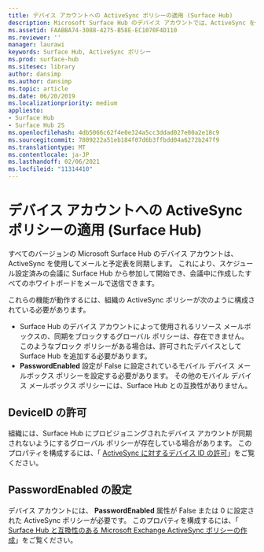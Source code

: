 ```yaml
---
title: デバイス アカウントへの ActiveSync ポリシーの適用 (Surface Hub)
description: Microsoft Surface Hub のデバイス アカウントでは、ActiveSync を使用してメールとカレンダーが同期されます。 これにより、スケジュール設定済みの会議に Surface Hub から参加して開始でき、会議中に作成したすべてのホワイトボードをメールで送信できます。
ms.assetid: FAABBA74-3088-4275-B58E-EC1070F4D110
ms.reviewer: ''
manager: laurawi
keywords: Surface Hub, ActiveSync ポリシー
ms.prod: surface-hub
ms.sitesec: library
author: dansimp
ms.author: dansimp
ms.topic: article
ms.date: 06/20/2019
ms.localizationpriority: medium
appliesto:
- Surface Hub
- Surface Hub 2S
ms.openlocfilehash: 4db5066c62f4e0e324a5cc3ddad027e00a2e18c9
ms.sourcegitcommit: 7809222a51eb184f07d6b3ffbdd04a6272b247f9
ms.translationtype: MT
ms.contentlocale: ja-JP
ms.lasthandoff: 02/06/2021
ms.locfileid: "11314410"
---
```

# デバイス アカウントへの ActiveSync ポリシーの適用 (Surface Hub)


すべてのバージョンの Microsoft Surface Hub のデバイス アカウントは、ActiveSync を使用してメールと予定表を同期します。 これにより、スケジュール設定済みの会議に Surface Hub から参加して開始でき、会議中に作成したすべてのホワイトボードをメールで送信できます。

これらの機能が動作するには、組織の ActiveSync ポリシーが次のように構成されている必要があります。

-   Surface Hub のデバイス アカウントによって使用されるリソース メールボックスの、同期をブロックするグローバル ポリシーは、存在できません。 このようなブロック ポリシーがある場合は、許可されたデバイスとして Surface Hub を追加する必要があります。
-   **PasswordEnabled** 設定が False に設定されているモバイル デバイス メールボックス ポリシーを設定する必要があります。 その他のモバイル デバイス メールボックス ポリシーには、Surface Hub との互換性がありません。

## DeviceID の許可

組織には、Surface Hub にプロビジョニングされたデバイス アカウントが同期されないようにするグローバル ポリシーが存在している場合があります。 このプロパティを構成するには、「 [ActiveSync に対するデバイス ID の許可](appendix-a-powershell-scripts-for-surface-hub.md#allowing-device-ids-for-activesync)」をご覧ください。

## PasswordEnabled の設定

デバイス アカウントには、 **PasswordEnabled** 属性が False または 0 に設定された ActiveSync ポリシーが必要です。 このプロパティを構成するには、「 [Surface Hub と互換性のある Microsoft Exchange ActiveSync ポリシーの作成](appendix-a-powershell-scripts-for-surface-hub.md#create-compatible-as-policy)」をご覧ください。

 

 





